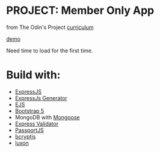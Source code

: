 # PROJECT: Member Only App

from The Odin's Project [curriculum](https://www.theodinproject.com/paths/full-stack-javascript/courses/nodejs/lessons/members-only)

[demo](https://dry-island-30509.herokuapp.com/)

Need time to load for the first time.

# Build with:

- [ExpressJS](https://create-react-app.dev/docs/getting-started)
- [ExpressJs Generator](https://expressjs.com/fr/starter/generator.html)
- [EJS](https://ejs.co/#install)
- [Bootstrap 5](https://getbootstrap.com/)
- MongoDB with [Mongoose](https://mongoosejs.com/)
- [Express Validator](https://express-validator.github.io/docs/)
- [PassportJS](https://www.passportjs.org/)
- [bcryptjs](https://github.com/dcodeIO/bcrypt.js#readme)
- [luxon](https://moment.github.io/luxon/#/?id=luxon)
